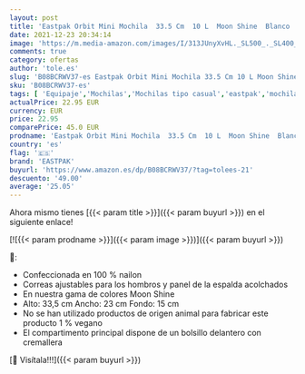 ```yaml
---
layout: post
title: 'Eastpak Orbit Mini Mochila  33.5 Cm  10 L  Moon Shine  Blanco '
date: 2021-12-23 20:34:14
image: 'https://m.media-amazon.com/images/I/313JUnyXvHL._SL500_._SL400_.jpg'
comments: true
category: ofertas
author: 'tole.es'
slug: 'B08BCRWV37-es Eastpak Orbit Mini Mochila 33.5 Cm 10 L Moon Shine Blanco'
sku: 'B08BCRWV37-es'
tags: [ 'Equipaje','Mochilas','Mochilas tipo casual','eastpak','mochila', ]
actualPrice: 22.95 EUR
currency: EUR
price: 22.95
comparePrice: 45.0 EUR
prodname: 'Eastpak Orbit Mini Mochila  33.5 Cm  10 L  Moon Shine  Blanco '
country: 'es'
flag: '🇪🇸'
brand: 'EASTPAK'
buyurl: 'https://www.amazon.es/dp/B08BCRWV37/?tag=tolees-21'
descuento: '49.00'
average: '25.05'
---
```


Ahora mismo tienes [{{< param title >}}]({{< param buyurl >}}) en el siguiente enlace!

[![{{< param prodname >}}]({{< param image >}})]({{< param buyurl >}})

🔎:

- Confeccionada en 100 % nailon
- Correas ajustables para los hombros y panel de la espalda acolchados
- En nuestra gama de colores Moon Shine
- Alto: 33,5 cm Ancho: 23 cm Fondo: 15 cm
- No se han utilizado productos de origen animal para fabricar este producto 1 % vegano
- El compartimento principal dispone de un bolsillo delantero con cremallera

[🛒 Visítala!!!]({{< param buyurl >}})
